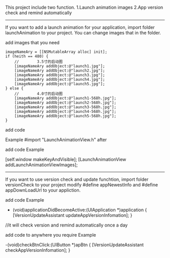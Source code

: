 This project include two function.
1.Launch animation images
2.App version check and remind automatically

************************************
If you want to add a launch animation for your application, import folder launchAnimation to your project.
You can change images that in the folder.


add images that you need

    imageNameAry = [[NSMutableArray alloc] init];
    if (heith == 480) {
        //        3.5寸的启动图
        [imageNameAry addObject:@"launch1.jpg"];
        [imageNameAry addObject:@"launch2.jpg"];
        [imageNameAry addObject:@"launch3.jpg"];
        [imageNameAry addObject:@"launch4.jpg"];
        [imageNameAry addObject:@"launch5.jpg"];
    } else {
        //        4.0寸的启动图
        [imageNameAry addObject:@"launch1-568h.jpg"];
        [imageNameAry addObject:@"launch2-568h.jpg"];
        [imageNameAry addObject:@"launch3-568h.jpg"];
        [imageNameAry addObject:@"launch4-568h.jpg"];
        [imageNameAry addObject:@"launch5-568h.jpg"];
    }


add code

Example
#import "LaunchAnimationView.h"
 after  

 add code
 Example
 
 
[self.window makeKeyAndVisible];
[LaunchAnimationView addLaunchAnimationViewImages];
    

************************************
If you want to use version check and update funchtion, import folder versionCheck to your project 
modify #define appNewestInfo and #define appDownLoadUrl to your appliction.

 add code
 Example
 
- (void)applicationDidBecomeActive:(UIApplication *)application
{
    [VersionUpdateAssistant updateAppVersionInfomation];
}

//it will check version and remind automatically once a day

add code to anywhere you require
Example

-(void)checkBtnClick:(UIButton *)apBtn
{
    [VersionUpdateAssistant checkAppVersionInfomation];
}
